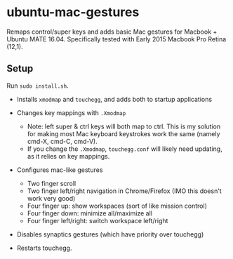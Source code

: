 # ubuntu-mac-gestures

Remaps control/super keys and adds basic Mac gestures for Macbook + Ubuntu MATE 16.04. Specifically tested with Early 2015 Macbook Pro Retina (12,1).

## Setup
Run `sudo install.sh`.


* Installs `xmodmap` and `touchegg`, and adds both to startup applications
* Changes key mappings with `.Xmodmap`
  * Note: left super & ctrl keys will both map to ctrl. This is my solution for making most Mac keyboard keystrokes work the same (namely cmd-X, cmd-C, cmd-V).
  * If you change the `.Xmodmap`, `touchegg.conf` will likely need updating, as it relies on key mappings.

* Configures mac-like gestures
  * Two finger scroll
  * Two finger left/right navigation in Chrome/Firefox (IMO this doesn't work very good)
  * Four finger up: show workspaces (sort of like mission control)
  * Four finger down: minimize all/maximize all
  * Four finger left/right: switch workspace left/right
* Disables synaptics gestures (which have priority over touchegg)
* Restarts touchegg.

